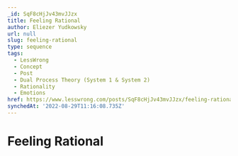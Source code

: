 ```yaml
---
_id: SqF8cHjJv43mvJJzx
title: Feeling Rational
author: Eliezer Yudkowsky
url: null
slug: feeling-rational
type: sequence
tags:
  - LessWrong
  - Concept
  - Post
  - Dual Process Theory (System 1 & System 2)
  - Rationality
  - Emotions
href: https://www.lesswrong.com/posts/SqF8cHjJv43mvJJzx/feeling-rational
synchedAt: '2022-08-29T11:16:08.735Z'
---
```

# Feeling Rational

